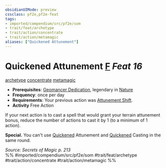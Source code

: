 ```yaml
---
obsidianUIMode: preview
cssclass: pf2e,pf2e-feat
tags:
- imported/compendium/src/pf2e/som
- trait/feat/archetype
- trait/action/concentrate
- trait/action/metamagic
aliases: ["Quickened Attunement"]
---
```

# Quickened Attunement  [F](chapter-9-playing-the-game.md#Actions "Free Action") *Feat 16*  
[archetype](archetype.md)  [concentrate](concentrate.md)  [metamagic](metamagic.md)  

- **Prerequisites**: [Geomancer Dedication](geomancer-dedication-som.md), legendary in [Nature](../skills.md#Nature)
- **Frequency**: once per day
- **Requirements**: Your previous action was [Attunement Shift](attunement-shift-som.md).
- **Activity** Free Action

If your next action is to cast a spell that would grant your terrain attunement bonus, reduce the number of actions to cast it by 1 (to a minimum of 1 action).

**Special.** You can't use [Quickened](conditions.md#Quickened) Attunement and [Quickened](conditions.md#Quickened) Casting in the same round.

*Source: Secrets of Magic p. 213*  
%% #imported/compendium/src/pf2e/som #trait/feat/archetype #trait/action/concentrate #trait/action/metamagic %%